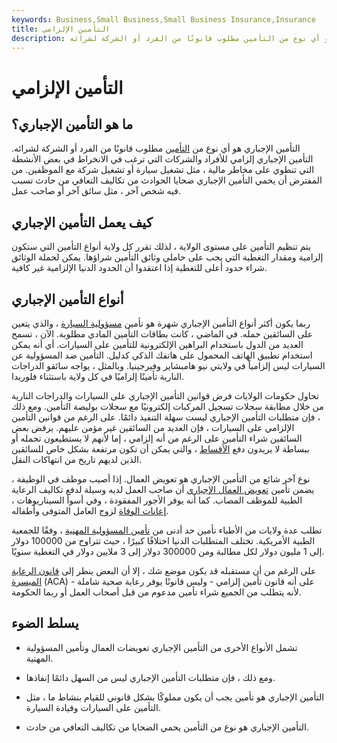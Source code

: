 ```yaml
---
keywords: Business,Small Business,Small Business Insurance,Insurance
title: التأمين الإلزامي
description: التأمين الإجباري هو أي نوع من التأمين مطلوب قانونًا من الفرد أو الشركة لشرائه.
---
```


# التأمين الإلزامي
## ما هو التأمين الإجباري؟

التأمين الإجباري هو أي نوع من [التأمين](/insurance) مطلوب قانونًا من الفرد أو الشركة لشرائه. التأمين الإجباري إلزامي للأفراد والشركات التي ترغب في الانخراط في بعض الأنشطة التي تنطوي على مخاطر مالية ، مثل تشغيل سيارة أو تشغيل شركة مع الموظفين. من المفترض أن يحمي التأمين الإجباري ضحايا الحوادث من تكاليف التعافي من حادث تسبب فيه شخص آخر ، مثل سائق آخر أو صاحب عمل.

## كيف يعمل التأمين الإجباري

يتم تنظيم التأمين على مستوى الولاية ، لذلك تقرر كل ولاية أنواع التأمين التي ستكون إلزامية ومقدار التغطية التي يجب على حاملي وثائق التأمين شراؤها. يمكن لحملة الوثائق شراء حدود أعلى للتغطية إذا اعتقدوا أن الحدود الدنيا الإلزامية غير كافية.

## أنواع التأمين الإجباري

ربما يكون أكثر أنواع التأمين الإجباري شهرة هو تأمين [مسؤولية السيارة](/automobile-liability-insurance) ، والذي يتعين على السائقين حمله. في الماضي ، كانت بطاقات التأمين المادي مطلوبة. الآن ، تسمح العديد من الدول باستخدام البراهين الإلكترونية للتأمين على السيارات. أي أنه يمكن استخدام تطبيق الهاتف المحمول على هاتفك الذكي كدليل. التأمين ضد المسؤولية عن السيارات ليس إلزامياً في ولايتي نيو هامبشاير وفيرجينيا. وبالمثل ، يواجه سائقو الدراجات النارية تأمينًا إلزاميًا في كل ولاية باستثناء فلوريدا.

تحاول حكومات الولايات فرض قوانين التأمين الإجباري على السيارات والدراجات النارية من خلال مطابقة سجلات تسجيل المركبات إلكترونيًا مع سجلات بوليصة التأمين. ومع ذلك ، فإن متطلبات التأمين الإجباري ليست سهلة التنفيذ دائمًا. على الرغم من قوانين التأمين الإلزامي على السيارات ، فإن العديد من السائقين غير مؤمن عليهم. يرفض بعض السائقين شراء التأمين على الرغم من أنه إلزامي ، إما لأنهم لا يستطيعون تحمله أو ببساطة لا يريدون دفع [الأقساط](/premium) ، والتي يمكن أن تكون مرتفعة بشكل خاص للسائقين الذين لديهم تاريخ من انتهاكات النقل.

نوع آخر شائع من التأمين الإجباري هو تعويض العمال. إذا أصيب موظف في الوظيفة ، يضمن تأمين [تعويض العمال الإجباري](/workers-compensation) أن صاحب العمل لديه وسيلة لدفع تكاليف الرعاية الطبية للموظف المصاب. كما أنه يوفر الأجور المفقودة ، وفي أسوأ السيناريوهات ، [إعانات الوفاة](/deathbenefit) لزوج العامل المتوفى وأطفاله.

تطلب عدة ولايات من الأطباء تأمين حد أدنى من [تأمين المسؤولية المهنية](/professional-liability-insurance) ، وفقًا للجمعية الطبية الأمريكية. تختلف المتطلبات الدنيا اختلافًا كبيرًا ، حيث تتراوح من 100000 دولار إلى 1 مليون دولار لكل مطالبة ومن 300000 دولار إلى 3 ملايين دولار في التغطية سنويًا.

على الرغم من أن مستقبله قد يكون موضع شك ، إلا أن البعض ينظر إلى [قانون الرعاية الميسرة](/affordable-care-act) (ACA) على أنه قانون تأمين إلزامي - وليس قانونًا يوفر رعاية صحية شاملة - لأنه يتطلب من الجميع شراء تأمين مدعوم من قبل أصحاب العمل أو ربما الحكومة.

## يسلط الضوء

- تشمل الأنواع الأخرى من التأمين الإجباري تعويضات العمال وتأمين المسؤولية المهنية.

- ومع ذلك ، فإن متطلبات التأمين الإجباري ليس من السهل دائمًا إنفاذها.

- التأمين الإجباري هو تأمين يجب أن يكون مملوكًا بشكل قانوني للقيام بنشاط ما ، مثل التأمين على السيارات وقيادة السيارة.

- التأمين الإجباري هو نوع من التأمين يحمي الضحايا من تكاليف التعافي من حادث.

